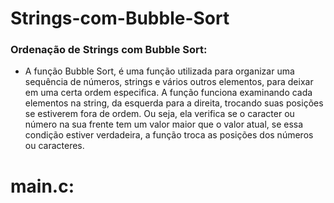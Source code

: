# Strings-com-Bubble-Sort
### Ordenação de Strings com Bubble Sort:

* A função Bubble Sort, é uma função utilizada para organizar uma sequência de números, strings e vários outros elementos, para deixar em uma certa ordem especifica. A função funciona examinando cada elementos na string, da esquerda para a direita, trocando suas posições se estiverem fora de ordem. Ou seja, ela verifica se o caracter ou número na sua frente tem um valor maior que o valor atual, se essa condição estiver verdadeira, a função troca as posições dos números ou caracteres.

# main.c:
